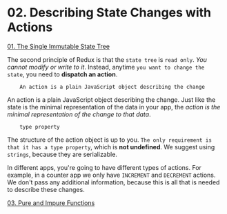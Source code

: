 # 02. Describing State Changes with Actions

[01. The Single Immutable State Tree](https://github.com/xgirma/getting-started-with-redux/tree/master/chapters/01)

The second principle of Redux is that the `state tree` is `read only`. _You cannot modify or write to it_. Instead, anytime `you want to change the state`, you need to **dispatch an action**.

        An action is a plain JavaScript object describing the change

An action is a plain JavaScript object describing the change. Just like the state is the minimal representation of the data in your app, the _action is the minimal representation of the change to that data_.

        type property

The structure of the action object is up to you. `The only requirement is that it has a type property`, which is **not undefined**. We suggest using `strings`, because they are serializable.

In different apps, you're going to have different types of actions. For example, in a counter app we only have `INCREMENT` and `DECREMENT` actions. We don't pass any additional information, because this is all that is needed to describe these changes.

[03. Pure and Impure Functions](https://github.com/xgirma/getting-started-with-redux/tree/master/chapters/03)


